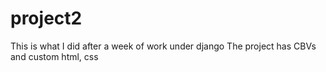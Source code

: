# project2
This is what I did after a week of work under django
The project has CBVs and custom html, css
